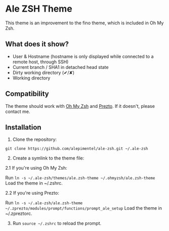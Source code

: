 Ale ZSH Theme
=============

This theme is an improvement to the fino theme, which is included in Oh My Zsh.

What does it show?
------------------

- User & Hostname (hostname is only displayed while connected to a remote host, through SSH)
- Current branch / SHA1 in detached head state
- Dirty working directory (✔/✘)
- Working directory

Compatibility
-------------
The theme should work with [Oh My Zsh](http://ohmyz.sh) and [Prezto](https://github.com/sorin-ionescu/prezto). If it doesn't, please contact me.

Installation
------------
  1. Clone the repository:

    git clone https://github.com/alepimentel/ale-zsh.git ~/.ale-zsh

  2. Create a symlink to the theme file:

  2.1 If you're using Oh My Zsh:

  Run `ln -s ~/.ale-zsh/themes/ale.zsh-theme ~/.ohmyzsh/ale.zsh-theme`
  Load the theme in ~/.zshrc.

  2.2 If you're using Prezto:

  Run `ln -s ~/.ale-zsh/ale.zsh-theme ~/.zprezto/modules/prompt/functions/prompt_ale_setup`
  Load the theme in ~/.zpreztorc.

  3. Run `source ~/.zshrc` to reload the prompt.

